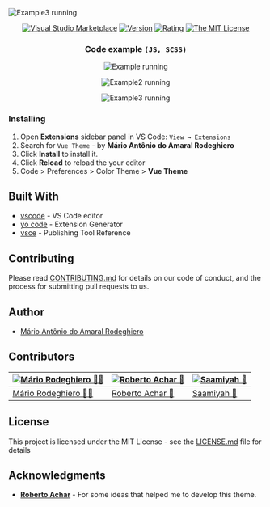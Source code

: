 ![Example3 running](https://github.com/mariorodeghiero/vue-theme-vscode/raw/master/images/vue-theme-page.png)

<div align="center">

[![Visual Studio Marketplace](https://vsmarketplacebadge.apphb.com/installs-short/mariorodeghiero.vue-theme.svg?style=flat-square)](https://marketplace.visualstudio.com/items?itemName=mariorodeghiero.vue-theme)
[![Version](https://vsmarketplacebadge.apphb.com/version-short/mariorodeghiero.vue-theme.svg)](https://marketplace.visualstudio.com/items?itemName=mariorodeghiero.vue-theme)
[![Rating](https://vsmarketplacebadge.apphb.com/rating-short/mariorodeghiero.vue-theme.svg)](https://marketplace.visualstudio.com/items?itemName=mariorodeghiero.vue-theme)
[![The MIT License](https://img.shields.io/badge/license-MIT-blue.svg?style=flat-square)](http://opensource.org/licenses/MIT)

### Code example `(JS, SCSS)`

![Example running](https://github.com/mariorodeghiero/vue-theme-vscode/raw/master/images/example.png)

![Example2 running](https://github.com/mariorodeghiero/vue-theme-vscode/raw/master/images/example-2.png)

![Example3 running](https://github.com/mariorodeghiero/vue-theme-vscode/raw/master/images/example-3.png)

</div>

### Installing

1.  Open **Extensions** sidebar panel in VS Code: `View → Extensions`
2.  Search for `Vue Theme` - by **Mário Antônio do Amaral Rodeghiero**
3.  Click **Install** to install it.
4.  Click **Reload** to reload the your editor
5.  Code > Preferences > Color Theme > **Vue Theme**

## Built With

- [vscode](https://code.visualstudio.com/download) - VS Code editor
- [yo code](https://code.visualstudio.com/docs/extensions/yocode) - Extension Generator
- [vsce](https://code.visualstudio.com/docs/extensions/publish-extension) - Publishing Tool Reference

## Contributing

Please read [CONTRIBUTING.md](https://github.com/mariorodeghiero/vue-theme-vscode/blob/master/CONTRIBUTING.md) for details on our code of conduct, and the process for submitting pull requests to us.

## Author

- [Mário Antônio do Amaral Rodeghiero](https://github.com/mariorodeghiero)

## Contributors

| [![Mário Rodeghiero 👨‍💻](https://avatars0.githubusercontent.com/u/24671133?s=60&v=4)](https://github.com/mariorodeghiero) | [![Roberto Achar 📖](https://avatars2.githubusercontent.com/u/7755073?s=60&v=4)](https://github.com/robertoachar) | [![Saamiyah 📖](https://avatars0.githubusercontent.com/u/7201256?s=60&v=4)](https://github.com/Saamiyah) |
| ------------------------------------------------------------------------------------------------------------------------ | ----------------------------------------------------------------------------------------------------------------- | -------------------------------------------------------------------------------------------------------- |
| [Mário Rodeghiero 👨‍💻](https://github.com/mariorodeghiero)                                                                | [Roberto Achar 📖](https://github.com/robertoachar)                                                               | [Saamiyah 📖](https://github.com/Saamiyah)                                                               |

## License

This project is licensed under the MIT License - see the [LICENSE.md](https://github.com/mariorodeghiero/vue-theme-vscode/blob/master/LICENSE.md) file for details

## Acknowledgments

- [**Roberto Achar**](https://github.com/robertoachar) - For some ideas that helped me to develop this theme.
